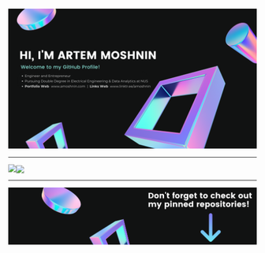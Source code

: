 ![Banner](/bannerp.png)

<hr/>

<p >
<img align="left" src="https://github-readme-stats.vercel.app/api?username=amoshnin"/>
<!-- <a><img align="left" src="https://github-readme-stats.vercel.app/api?username=amoshnin&show_icons=true&bg_color=111212&title_color=fff&text_color=fff&icon_color=E83338&count_private=true&include_all_commits=true"/> </a> -->
      <a><img align="center" src="https://github-readme-stats.vercel.app/api/top-langs/?username=amoshnin&exclude_repo=The_Cobalt_Crypt&bg_color=111212&title_color=fff&text_color=fff"/></a>
</p>
<hr>

<!-- PROJECTS:START -->
<!-- <details>
  <summary>:technologist: Projects:</summary>

- Handwritten digit recognition project =>

- YouTube project =>

</details>-->
<!-- PROJECTS:END -->

![banner bottom](/footerx.png)
